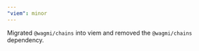 ```yaml
---
"viem": minor
---
```


Migrated `@wagmi/chains` into viem and removed the `@wagmi/chains` dependency.
